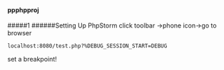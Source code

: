 #### ppphpproj
#####1
######Setting Up PhpStorm
click toolbar ->phone icon->go to browser
```
localhost:8080/test.php?%DEBUG_SESSION_START=DEBUG
```
set a breakpoint!
